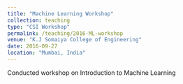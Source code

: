 ```yaml
---
title: "Machine Learning Workshop"
collection: teaching
type: "CSI Workshop"
permalink: /teaching/2016-ML-workshop
venue: "K.J Somaiya College of Engineering"
date: 2016-09-27
location: "Mumbai, India"
---
```

 Conducted workshop on Introduction to Machine Learning